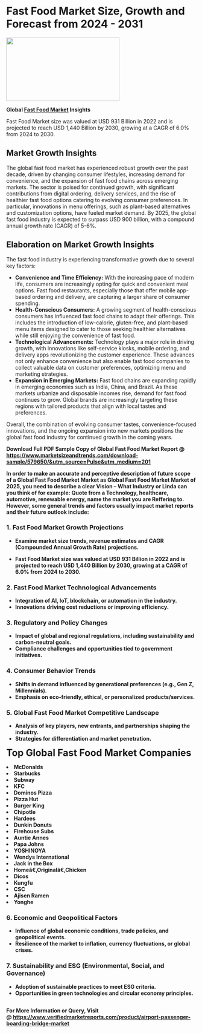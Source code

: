 <H1>Fast Food Market Size, Growth and Forecast from 2024 - 2031</H1><img class="aligncenter size-medium wp-image-584254" src="https://thirdeyenews.in/wp-content/uploads/2024/09/Global-Market-Research-300x168.jpeg" alt="" width="300" height="168" /><p><strong>Global&nbsp;<a href="https://www.marketsizeandtrends.com/download-sample/579650/&amp;utm_source=Pulse&amp;utm_medium=201">Fast Food Market</a> Insights</strong></p><p>Fast Food Market size was valued at USD 931 Billion in 2022 and is projected to reach USD 1,440 Billion by 2030, growing at a CAGR of 6.0% from 2024 to 2030.</p><p><h2>Market Growth Insights</h2> <p>The global fast food market has experienced robust growth over the past decade, driven by changing consumer lifestyles, increasing demand for convenience, and the expansion of fast food chains across emerging markets. The sector is poised for continued growth, with significant contributions from digital ordering, delivery services, and the rise of healthier fast food options catering to evolving consumer preferences. In particular, innovations in menu offerings, such as plant-based alternatives and customization options, have fueled market demand. By 2025, the global fast food industry is expected to surpass USD 900 billion, with a compound annual growth rate (CAGR) of 5-6%.</p> <p><strong></strong></p> <h2>Elaboration on Market Growth Insights</h2> <p>The fast food industry is experiencing transformative growth due to several key factors:</p> <ul> <li><strong>Convenience and Time Efficiency:</strong> With the increasing pace of modern life, consumers are increasingly opting for quick and convenient meal options. Fast food restaurants, especially those that offer mobile app-based ordering and delivery, are capturing a larger share of consumer spending.</li> <li><strong>Health-Conscious Consumers:</strong> A growing segment of health-conscious consumers has influenced fast food chains to adapt their offerings. This includes the introduction of low-calorie, gluten-free, and plant-based menu items designed to cater to those seeking healthier alternatives while still enjoying the convenience of fast food.</li> <li><strong>Technological Advancements:</strong> Technology plays a major role in driving growth, with innovations like self-service kiosks, mobile ordering, and delivery apps revolutionizing the customer experience. These advances not only enhance convenience but also enable fast food companies to collect valuable data on customer preferences, optimizing menu and marketing strategies.</li> <li><strong>Expansion in Emerging Markets:</strong> Fast food chains are expanding rapidly in emerging economies such as India, China, and Brazil. As these markets urbanize and disposable incomes rise, demand for fast food continues to grow. Global brands are increasingly targeting these regions with tailored products that align with local tastes and preferences.</li> </ul> <p>Overall, the combination of evolving consumer tastes, convenience-focused innovations, and the ongoing expansion into new markets positions the global fast food industry for continued growth in the coming years.</p> <p><strong></p><p><span class=""><strong>Download Full PDF Sample Copy of Global Fast Food Market Report</strong> @ <a href="https://www.marketsizeandtrends.com/download-sample/579650/&amp;utm_source=Pulse&amp;utm_medium=201" target="_blank">https://www.marketsizeandtrends.com/download-sample/579650/&amp;utm_source=Pulse&amp;utm_medium=201</a></span></p><p>In order to make an accurate and perceptive description of future scope of a Global&nbsp;Fast Food Market Market as Global&nbsp;Fast Food Market Market of 2025, you need to describe a clear Vision &ndash; What Industry or Linda can you think of for example: Quote from a Technology, healthcare, automotive, renewable energy, name the market you are Reffering to. However, some general trends and factors usually impact market reports and their future outlook include:</p><h3>1.&nbsp;<strong>Fast Food Market Growth Projections</strong></h3><ul><li>Examine market size trends, revenue estimates and CAGR (Compounded Annual Growth Rate) projections.</li><li><p>Fast Food Market size was valued at USD 931 Billion in 2022 and is projected to reach USD 1,440 Billion by 2030, growing at a CAGR of 6.0% from 2024 to 2030.</p></li></ul><h3>2.&nbsp;<strong>Fast Food Market Technological Advancements</strong></h3><ul><li>Integration of AI, IoT, blockchain, or automation in the industry.</li><li>Innovations driving cost reductions or improving efficiency.</li></ul><h3>3.&nbsp;<strong>Regulatory and Policy Changes</strong></h3><ul><li>Impact of global and regional regulations, including sustainability and carbon-neutral goals.</li><li>Compliance challenges and opportunities tied to government initiatives.</li></ul><h3>4.&nbsp;<strong>Consumer Behavior Trends</strong></h3><ul><li>Shifts in demand influenced by generational preferences (e.g., Gen Z, Millennials).</li><li>Emphasis on eco-friendly, ethical, or personalized products/services.</li></ul><h3>5.&nbsp;<strong>Global Fast Food Market Competitive Landscape</strong></h3><ul><li>Analysis of key players, new entrants, and partnerships shaping the industry.</li><li>Strategies for differentiation and market penetration.</li></ul><p data-pm-slice="1 1 []"><span style="color: inherit; font-family: inherit; font-size: 25px;">Top Global Fast Food Market Companies</span></p><div class="" data-test-id=""><p><li>McDonalds</li><li> Starbucks</li><li> Subway</li><li> KFC</li><li> Dominos Pizza</li><li> Pizza Hut</li><li> Burger King</li><li> Chipotle</li><li> Hardees</li><li> Dunkin Donuts</li><li> Firehouse Subs</li><li> Auntie Annes</li><li> Papa Johns</li><li> YOSHINOYA</li><li> Wendys International</li><li> Jack in the Box</li><li> Homeâ€‚Originalâ€‚Chicken</li><li> Dicos</li><li> Kungfu</li><li> CSC</li><li> Ajisen Ramen</li><li> Yonghe</li></p></div><h3>6.&nbsp;<strong>Economic and Geopolitical Factors</strong></h3><ul><li>Influence of global economic conditions, trade policies, and geopolitical events.</li><li>Resilience of the market to inflation, currency fluctuations, or global crises.</li></ul><h3>7.&nbsp;<strong>Sustainability and ESG (Environmental, Social, and Governance)</strong></h3><ul><li>Adoption of sustainable practices to meet ESG criteria.</li><li>Opportunities in green technologies and circular economy principles.</li></ul><h2><strong style="font-size: 14px;">For More Information or Query, Visit @&nbsp;</strong><a style="background-color: #ffffff; font-size: 14px;" href="https://www.marketsizeandtrends.com/report/fast-food-market/" target="_blank">https://www.verifiedmarketreports.com/product/airport-passenger-boarding-bridge-market</a></h2>